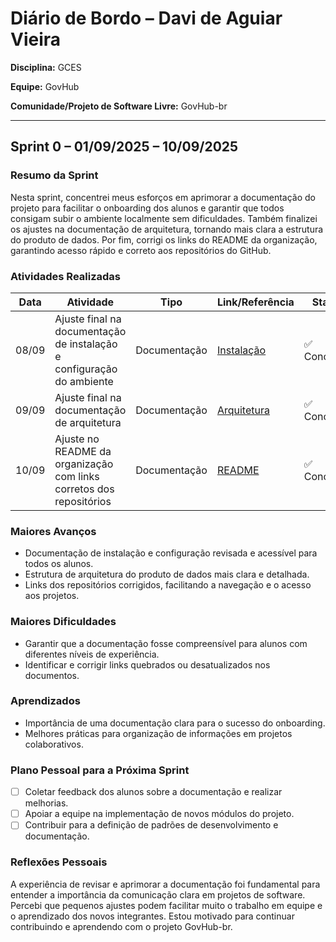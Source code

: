 # Diário de Bordo – Davi de Aguiar Vieira

**Disciplina:** GCES

**Equipe:** GovHub

**Comunidade/Projeto de Software Livre:** GovHub-br

---

## Sprint 0 – 01/09/2025 – 10/09/2025

### Resumo da Sprint

Nesta sprint, concentrei meus esforços em aprimorar a documentação do projeto para facilitar o onboarding dos alunos e garantir que todos consigam subir o ambiente localmente sem dificuldades. Também finalizei os ajustes na documentação de arquitetura, tornando mais clara a estrutura do produto de dados. Por fim, corrigi os links do README da organização, garantindo acesso rápido e correto aos repositórios do GitHub.

### Atividades Realizadas

| Data   | Atividade                                                                 | Tipo           | Link/Referência                                      | Status      |
|--------|---------------------------------------------------------------------------|----------------|------------------------------------------------------|-------------|
| 08/09  | Ajuste final na documentação de instalação e configuração do ambiente      | Documentação   | [Instalação](https://gov-hub.io/documentacao/instalacao/)                      | ✅ Concluído |
| 09/09  | Ajuste final na documentação de arquitetura                               | Documentação   | [Arquitetura](https://gov-hub.io/documentacao/arquitetura/)          | ✅ Concluído |
| 10/09  | Ajuste no README da organização com links corretos dos repositórios         | Documentação   | [README](https://github.com/GovHub-br?view_as=public)                                            | ✅ Concluído |

### Maiores Avanços

* Documentação de instalação e configuração revisada e acessível para todos os alunos.
* Estrutura de arquitetura do produto de dados mais clara e detalhada.
* Links dos repositórios corrigidos, facilitando a navegação e o acesso aos projetos.

### Maiores Dificuldades

* Garantir que a documentação fosse compreensível para alunos com diferentes níveis de experiência.
* Identificar e corrigir links quebrados ou desatualizados nos documentos.

### Aprendizados

* Importância de uma documentação clara para o sucesso do onboarding.
* Melhores práticas para organização de informações em projetos colaborativos.

### Plano Pessoal para a Próxima Sprint

* [ ] Coletar feedback dos alunos sobre a documentação e realizar melhorias.
* [ ] Apoiar a equipe na implementação de novos módulos do projeto.
* [ ] Contribuir para a definição de padrões de desenvolvimento e documentação.

### Reflexões Pessoais

A experiência de revisar e aprimorar a documentação foi fundamental para entender a importância da comunicação clara em projetos de software. Percebi que pequenos ajustes podem facilitar muito o trabalho em equipe e o aprendizado dos novos integrantes. Estou motivado para continuar contribuindo e aprendendo com o projeto GovHub-br.
